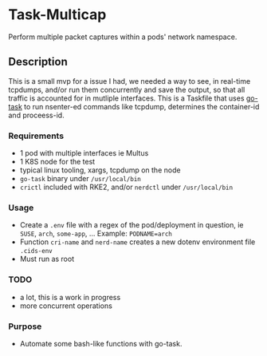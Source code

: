 # Task-Multicap
Perform multiple packet captures within a pods' network namespace.

## Description
This is a small mvp for a issue I had, we needed a way to see, in real-time tcpdumps, and/or run them concurrently and save the output, so that all traffic is accounted for in mutliple interfaces. This is a Taskfile that uses [go-task](https://taskfile.dev) to run nsenter-ed commands like tcpdump, determines the container-id and proceess-id.

### Requirements
* 1 pod with multiple interfaces ie Multus
* 1 K8S node for the test
* typical linux tooling, xargs, tcpdump on the node 
* `go-task` binary under `/usr/local/bin`
* `crictl` included with RKE2, and/or `nerdctl` under `/usr/local/bin`

### Usage
* Create a `.env` file with a regex of the pod/deployment in question, ie `SUSE`, `arch`, `some-app`,
  ... Example: `PODNAME=arch`
* Function `cri-name` and `nerd-name` creates a new dotenv environment file `.cids-env`
* Must run as root

### TODO
* a lot, this is a work in progress
* more concurrent operations

### Purpose
* Automate some bash-like functions with go-task.

